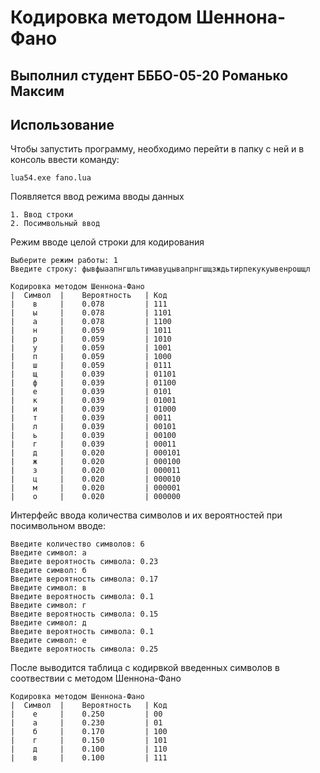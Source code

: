 # Кодировка методом Шеннона-Фано

## Выполнил студент БББО-05-20 Романько Максим

## Использование

Чтобы запустить программу, необходимо перейти в папку с ней и в консоль ввести команду:

```console
lua54.exe fano.lua
```

Появляется ввод режима вводы данных

```console
1. Ввод строки
2. Посимвольный ввод
```

Режим вводе целой строки для кодирования

```console
Выберите режим работы: 1
Введите строку: фывфыаапнгшльтимавуцывапрнгшщзждьтирпекукуывенрошщл

Кодировка методом Шеннона-Фано
|  Символ  |    Вероятность   | Код
|    в     |    0.078         | 111
|    ы     |    0.078         | 1101
|    а     |    0.078         | 1100
|    н     |    0.059         | 1011
|    р     |    0.059         | 1010
|    у     |    0.059         | 1001
|    п     |    0.059         | 1000
|    ш     |    0.059         | 0111
|    щ     |    0.039         | 01101
|    ф     |    0.039         | 01100
|    е     |    0.039         | 0101
|    к     |    0.039         | 01001
|    и     |    0.039         | 01000
|    т     |    0.039         | 0011
|    л     |    0.039         | 00101
|    ь     |    0.039         | 00100
|    г     |    0.039         | 00011
|    д     |    0.020         | 000101
|    ж     |    0.020         | 000100
|    з     |    0.020         | 000011
|    ц     |    0.020         | 000010
|    м     |    0.020         | 000001
|    о     |    0.020         | 000000
```

Интерфейс ввода количества символов и их вероятностей при посимвольном вводе:

```console
Введите количество символов: 6
Введите символ: а
Введите вероятность символа: 0.23
Введите символ: б
Введите вероятность символа: 0.17
Введите символ: в
Введите вероятность символа: 0.1
Введите символ: г
Введите вероятность символа: 0.15
Введите символ: д
Введите вероятность символа: 0.1
Введите символ: е
Введите вероятность символа: 0.25
```
После выводится таблица с кодирвкой введенных символов в соотвествии с методом Шеннона-Фано

```console
Кодировка методом Шеннона-Фано
|  Символ  |    Вероятность   | Код
|    е     |    0.250         | 00
|    а     |    0.230         | 01
|    б     |    0.170         | 100
|    г     |    0.150         | 101
|    д     |    0.100         | 110
|    в     |    0.100         | 111
```